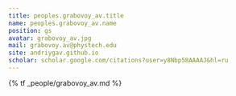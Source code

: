 ```yaml
---
title: peoples.grabovoy_av.title
name: peoples.grabovoy_av.name
position: gs
avatar: grabovoy_av.jpg
mail: grabovoy.av@phystech.edu
site: andriygav.github.io
scholar: scholar.google.com/citations?user=y8Nbp58AAAAJ&hl=ru
---
```


{% tf _people/grabovoy_av.md %}
